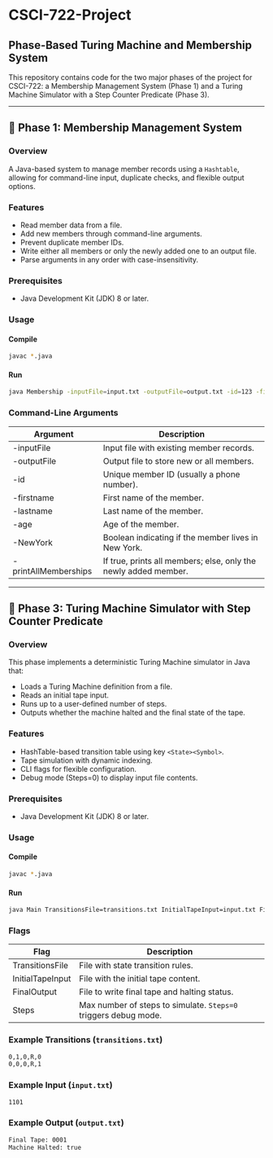 # CSCI-722-Project

## Phase-Based Turing Machine and Membership System

This repository contains code for the two major phases of the project for CSCI-722: a Membership Management System (Phase 1) and a Turing Machine Simulator with a Step Counter Predicate (Phase 3).

---

## 📁 Phase 1: Membership Management System

### Overview
A Java-based system to manage member records using a `Hashtable`, allowing for command-line input, duplicate checks, and flexible output options.

### Features
- Read member data from a file.
- Add new members through command-line arguments.
- Prevent duplicate member IDs.
- Write either all members or only the newly added one to an output file.
- Parse arguments in any order with case-insensitivity.

### Prerequisites
- Java Development Kit (JDK) 8 or later.

### Usage

#### Compile
```sh
javac *.java
```

#### Run
```sh
java Membership -inputFile=input.txt -outputFile=output.txt -id=123 -firstname=John -lastname=Doe -age=25 -NewYork=true -printAllMemberships=true
```

### Command-Line Arguments

| Argument               | Description                                                                |
|------------------------|----------------------------------------------------------------------------|
| -inputFile             | Input file with existing member records.                                   |
| -outputFile            | Output file to store new or all members.                                   |
| -id                    | Unique member ID (usually a phone number).                                 |
| -firstname             | First name of the member.                                                  |
| -lastname              | Last name of the member.                                                   |
| -age                   | Age of the member.                                                         |
| -NewYork               | Boolean indicating if the member lives in New York.                        |
| -printAllMemberships   | If true, prints all members; else, only the newly added member.            |

---

## 📁 Phase 3: Turing Machine Simulator with Step Counter Predicate

### Overview
This phase implements a deterministic Turing Machine simulator in Java that:
- Loads a Turing Machine definition from a file.
- Reads an initial tape input.
- Runs up to a user-defined number of steps.
- Outputs whether the machine halted and the final state of the tape.

### Features
- HashTable-based transition table using key `<State><Symbol>`.
- Tape simulation with dynamic indexing.
- CLI flags for flexible configuration.
- Debug mode (Steps=0) to display input file contents.

### Prerequisites
- Java Development Kit (JDK) 8 or later.

### Usage

#### Compile
```sh
javac *.java
```

#### Run
```sh
java Main TransitionsFile=transitions.txt InitialTapeInput=input.txt FinalOutput=output.txt Steps=10
```

### Flags

| Flag              | Description                                                                 |
|-------------------|-----------------------------------------------------------------------------|
| TransitionsFile   | File with state transition rules.                                           |
| InitialTapeInput  | File with the initial tape content.                                         |
| FinalOutput       | File to write final tape and halting status.                                |
| Steps             | Max number of steps to simulate. `Steps=0` triggers debug mode.             |

### Example Transitions (`transitions.txt`)
```txt
0,1,0,R,0
0,0,0,R,1
```

### Example Input (`input.txt`)
```txt
1101
```

### Example Output (`output.txt`)
```txt
Final Tape: 0001
Machine Halted: true
```
